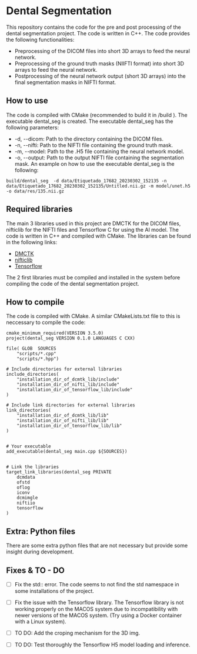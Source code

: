 # Dental Segmentation
This repository contains the code for the pre and post processing of the dental segmentation project. The code is written in C++. The code provides the following functionalities:
- Preprocessing of the DICOM files into short 3D arrays to feed the neural network.
- Preprocessing of the ground truth masks (NIIFTI format) into short 3D arrays to feed the neural network.
- Postprocessing of the neural network output (short 3D arrays) into the final segmentation masks in NIFTI format.

## How to use
The code is compiled with CMake (recommended to build it in /build ). The executable dental_seg is created. The executable dental_seg has the following parameters:
- -d, --dicom: Path to the directory containing the DICOM files.
- -n, --nifti: Path to the NIFTI file containing the ground truth mask.
- -m, --model: Path to the .H5 file containing the neural network model.
- -o, --output: Path to the output NIFTI file containing the segmentation mask.
An example on how to use the executable dental_seg is the following:
```
build/dental_seg  -d data/Etiquetado_17682_20230302_152135 -n data/Etiquetado_17682_20230302_152135/Untitled.nii.gz -m model/unet.h5 -o data/res/135.nii.gz
```

## Required libraries
The main 3 libraries used in this project are DMCTK for the DICOM files, nifticlib for the NIFTI files and Tensorflow C for using the AI model. The code is written in C++ and compiled with CMake. The libraries can be found in the following links:
- [DMCTK](https://dicom.offis.de/dcmtk.php.en)
- [nifticlib](https://github.com/NIFTI-Imaging/nifti_clib)
- [Tensorflow](https://www.tensorflow.org/install/lang_c)
  
The 2 first libraries must be compiled and installed in the system before compiling the code of the dental segmentation project.

## How to compile
The code is compiled with CMake. A similar CMakeLists.txt file to this is neccessary to compile the code:
```
cmake_minimum_required(VERSION 3.5.0)
project(dental_seg VERSION 0.1.0 LANGUAGES C CXX)

file( GLOB  SOURCES
	"scripts/*.cpp"
	"scripts/*.hpp")

# Include directories for external libraries
include_directories(
	"installation_dir_of_dcmtk_lib/include"
	"installation_dir_of_nifti_lib/include"
	"installation_dir_of_tensorflow_lib/include"
)

# Include link directories for external libraries
link_directories(
	"installation_dir_of_dcmtk_lib/lib"
	"installation_dir_of_nifti_lib/lib"
	"installation_dir_of_tensorflow_lib/lib"
)


# Your executable
add_executable(dental_seg main.cpp ${SOURCES})


# Link the libraries
target_link_libraries(dental_seg PRIVATE
	dcmdata
	ofstd
	oflog
	iconv
	dcmimgle
	niftiio
	tensorflow
)
```
## Extra: Python files
There are some extra python files that are not necessary but provide some insight during development.

## Fixes & TO - DO
- [ ] Fix the std:: error. The code seems to not find the std namespace in some installations of the project.
- [ ] Fix the issue with the Tensorflow library. The Tensorflow library is not working properly on the MACOS system due to incompatibility with newer versions of the MACOS system. (Try using a Docker container with a Linux system).
- [ ] TO DO: Add the croping mechanism for the 3D img.
- [ ] TO DO: Test thoroughly the Tensorflow H5 model loading and inference.

